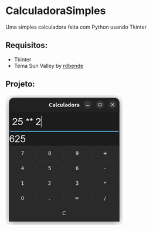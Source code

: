 # CalculadoraSimples
Uma simples calculadora feita com Python usando Tkinter

## Requisitos:
- Tkinter
- Tema Sun Valley by [rdbende](https://github.com/rdbende)

## Projeto:
![Calculadora](https://github.com/LucasArlen/CalculadoraSimples/blob/main/img/Calc.png?raw=true)

